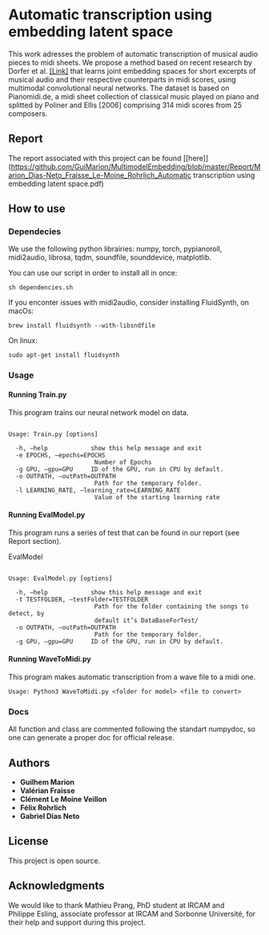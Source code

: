 # Automatic transcription using embedding latent space

This work adresses the problem of automatic transcription of musical audio pieces to midi sheets. We propose a method
based on recent research by Dorfer et al. [[Link]](https://github.com/GuiMarion/MultimodelEmbedding/blob/master/Papers/Article_Dorfer.pdf) that learns joint embedding spaces for short excerpts of musical audio and
their respective counterparts in midi scores, using multimodal convolutional neural networks. The dataset is based on Pianomidi.de, a midi sheet collection of classical music played on piano and splitted by Poliner and Ellis [2006] comprising 314
midi scores from 25 composers.

## Report

The report associated with this project can be found [[here]](https://github.com/GuiMarion/MultimodelEmbedding/blob/master/Report/Marion_Dias-Neto_Fraisse_Le-Moine_Rohrlich_Automatic transcription using embedding latent space.pdf)

## How to use

### Dependecies

We use the following python librairies: numpy, torch, pypianoroll, midi2audio, librosa, tqdm, soundfile, sounddevice, matplotlib.

You can use our script in order to install all in once: 

```shell
sh dependencies.sh
``` 

If you enconter issues with midi2audio, consider installing FluidSynth, on macOs:

```shell
brew install fluidsynth --with-libsndfile
``` 

On linux: 

```shell
sudo apt-get install fluidsynth
``` 

### Usage

#### Running Train.py

This program trains our neural network model on data. 


```shell

Usage: Train.py [options]

  -h, —help            show this help message and exit
  -e EPOCHS, —epochs=EPOCHS
                        Number of Epochs
  -g GPU, —gpu=GPU     ID of the GPU, run in CPU by default.
  -o OUTPATH, —outPath=OUTPATH
                        Path for the temporary folder.
  -l LEARNING_RATE, —learning_rate=LEARNING_RATE
                        Value of the starting learning rate
```

#### Running EvalModel.py

This program runs a series of test that can be found in our report (see Report section).


EvalModel
```shell

Usage: EvalModel.py [options]

  -h, —help            show this help message and exit
  -t TESTFOLDER, —testFolder=TESTFOLDER
                        Path for the folder containing the songs to detect, by
                        default it’s DataBaseForTest/
  -o OUTPATH, —outPath=OUTPATH
                        Path for the temporary folder.
  -g GPU, —gpu=GPU     ID of the GPU, run in CPU by default.
```

#### Running WaveToMidi.py

This program makes automatic transcription from a wave file to a midi one.
```shell
Usage: Python3 WaveToMidi.py <folder for model> <file to convert>
```


### Docs

All function and class are commented following the standart numpydoc, so one can generate a proper doc for official release.

## Authors

* **Guilhem Marion** 
* **Valérian Fraisse** 
* **Clément Le Moine Veillon**
* **Félix Rohrlich**
* **Gabriel Dias Neto**


## License

This project is open source.

## Acknowledgments

We would like to thank Mathieu Prang, PhD student at IRCAM and Philippe Esling, associate professor at IRCAM and Sorbonne Université, for their help and support during this project.
